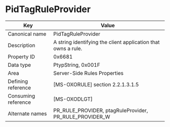 # PidTagRuleProvider

| Key | Value |
|---|---|
| Canonical name | PidTagRuleProvider |
| Description | A string identifying the client application that owns a rule. |
| Property ID | 0x6681 |
| Data type | PtypString, 0x001F |
| Area | Server-Side Rules Properties |
| Defining reference | [MS-OXORULE] section 2.2.1.3.1.5 |
| Consuming reference | [MS-OXODLGT] |
| Alternate names | PR_RULE_PROVIDER, ptagRuleProvider, PR_RULE_PROVIDER_W |
